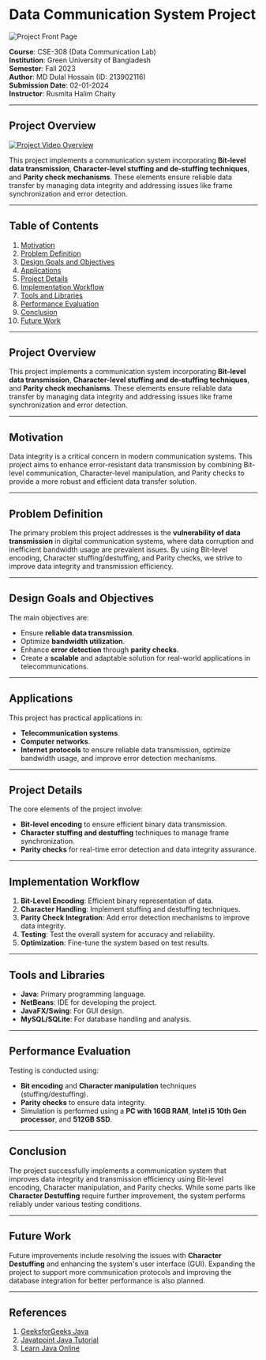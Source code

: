 # Data Communication System Project

![Project Front Page](path_to_your_front_page_image.jpg)

**Course**: CSE-308 (Data Communication Lab)  
**Institution**: Green University of Bangladesh  
**Semester**: Fall 2023  
**Author**: MD Dulal Hossain (ID: 213902116)  
**Submission Date**: 02-01-2024  
**Instructor**: Rusmita Halim Chaity  

---

## Project Overview

[![Project Video Overview](path_to_thumbnail_image.jpg)](https://www.youtube.com/watch?v=your_video_link "Watch the video overview")

This project implements a communication system incorporating **Bit-level data transmission**, **Character-level stuffing and de-stuffing techniques**, and **Parity check mechanisms**. These elements ensure reliable data transfer by managing data integrity and addressing issues like frame synchronization and error detection.

---

## Table of Contents
1. [Motivation](#motivation)
2. [Problem Definition](#problem-definition)
3. [Design Goals and Objectives](#design-goals-and-objectives)
4. [Applications](#applications)
5. [Project Details](#project-details)
6. [Implementation Workflow](#implementation-workflow)
7. [Tools and Libraries](#tools-and-libraries)
8. [Performance Evaluation](#performance-evaluation)
9. [Conclusion](#conclusion)
10. [Future Work](#future-work)

---

## Project Overview

This project implements a communication system incorporating **Bit-level data transmission**, **Character-level stuffing and de-stuffing techniques**, and **Parity check mechanisms**. These elements ensure reliable data transfer by managing data integrity and addressing issues like frame synchronization and error detection.

---

## Motivation

Data integrity is a critical concern in modern communication systems. This project aims to enhance error-resistant data transmission by combining Bit-level communication, Character-level manipulation, and Parity checks to provide a more robust and efficient data transfer solution.

---

## Problem Definition

The primary problem this project addresses is the **vulnerability of data transmission** in digital communication systems, where data corruption and inefficient bandwidth usage are prevalent issues. By using Bit-level encoding, Character stuffing/destuffing, and Parity checks, we strive to improve data integrity and transmission efficiency.

---

## Design Goals and Objectives

The main objectives are:
- Ensure **reliable data transmission**.
- Optimize **bandwidth utilization**.
- Enhance **error detection** through **parity checks**.
- Create a **scalable** and adaptable solution for real-world applications in telecommunications.

---

## Applications

This project has practical applications in:
- **Telecommunication systems**.
- **Computer networks**.
- **Internet protocols** to ensure reliable data transmission, optimize bandwidth usage, and improve error detection mechanisms.

---

## Project Details

The core elements of the project involve:
- **Bit-level encoding** to ensure efficient binary data transmission.
- **Character stuffing and destuffing** techniques to manage frame synchronization.
- **Parity checks** for real-time error detection and data integrity assurance.

---

## Implementation Workflow

1. **Bit-Level Encoding**: Efficient binary representation of data.
2. **Character Handling**: Implement stuffing and destuffing techniques.
3. **Parity Check Integration**: Add error detection mechanisms to improve data integrity.
4. **Testing**: Test the overall system for accuracy and reliability.
5. **Optimization**: Fine-tune the system based on test results.

---

## Tools and Libraries

- **Java**: Primary programming language.
- **NetBeans**: IDE for developing the project.
- **JavaFX/Swing**: For GUI design.
- **MySQL/SQLite**: For database handling and analysis.

---

## Performance Evaluation

Testing is conducted using:
- **Bit encoding** and **Character manipulation** techniques (stuffing/destuffing).
- **Parity checks** to ensure data integrity.
- Simulation is performed using a **PC with 16GB RAM**, **Intel i5 10th Gen processor**, and **512GB SSD**.

---

## Conclusion

The project successfully implements a communication system that improves data integrity and transmission efficiency using Bit-level encoding, Character manipulation, and Parity checks. While some parts like **Character Destuffing** require further improvement, the system performs reliably under various testing conditions.

---

## Future Work

Future improvements include resolving the issues with **Character Destuffing** and enhancing the system's user interface (GUI). Expanding the project to support more communication protocols and improving the database integration for better performance is also planned.

---

## References

1. [GeeksforGeeks Java](https://www.geeksforgeeks.org/java/)
2. [Javatpoint Java Tutorial](https://www.javatpoint.com/java-tutorial)
3. [Learn Java Online](https://www.learnjavaonline.org/)
